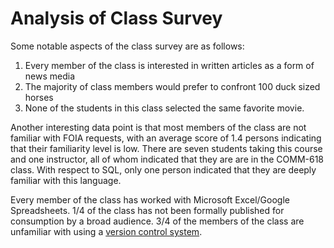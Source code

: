 # Analysis of Class Survey

Some notable aspects of the class survey are as follows:
1. Every member of the class is interested in written articles as a form of news media
2. The majority of class members would prefer to confront 100 duck sized horses
3. None of the students in this class selected the same favorite movie. 

Another interesting data point is that most members of the class are not familiar with FOIA requests, with an average score of 1.4 persons indicating that their familiarity level is low. 
There are seven students taking this course and one instructor, all of whom indicated that they are are in the COMM-618 class. 
With respect to SQL, only one person indicated that they are deeply familiar with this language. 

Every member of the class has worked with Microsoft Excel/Google Spreadsheets. 1/4 of the class has not been formally published for consumption by a broad audience.
3/4 of the members of the class are unfamiliar with using a [version control system](https://www.atlassian.com/git/tutorials/what-is-version-control). 
